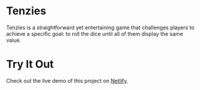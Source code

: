 # Tenzies
Tenzies is a straightforward yet entertaining game that challenges players to achieve
a specific goal: to roll the dice until all of them display the same value.

# Try It Out
Check out the live demo of this project on [Netlify](https://saad-elm-tenzies-game.netlify.app).
